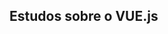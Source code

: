 Estudos sobre o VUE.js
---------------------------------------------------------------------------------------------------------------------------------------------------------------------------------------------------------------------------------------------------------------------------------------------------------------------------------------------------------------------------------------------------------------------------------------------------------------------------------------------------------------------------------------------------------------------------------------------------------------------------------------------------------------------------------------------------------------------------------------------------------------------------------------------------------------------------------------------------------------------------------------------------------------------------------------------------------------------------------------------------------------------------------------------------------------------------------------------------------------------------------------------------------------------------------------------------------------------------------------------------------------------------------------------------------------------------------------------------------------------------------------------------------------------------------------------------------------------------------------------------------------------------------------------------------------------------------------------------------------------------------------------------------------------------------------------------------------------------------------------------------------------------------------------------------------------------------------------------------------------------------------------------------------------------------------------------------------------------------------------------------------------------------------------------------------------------------------------------------------------------------------------------------------------------------------------------------------------------------------------------------------------------------------------------------------------------------------------------------------------------------------------------------------------------------------------------------------------------------------------------------------------------------------------------------------------------------------------------------------------------------------------------------------------------------------------------------------------------------------------------------------------------------